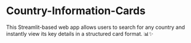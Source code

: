 # Country-Information-Cards
This Streamlit-based web app allows users to search for any country and instantly view its key details in a structured card format. 📊✨
